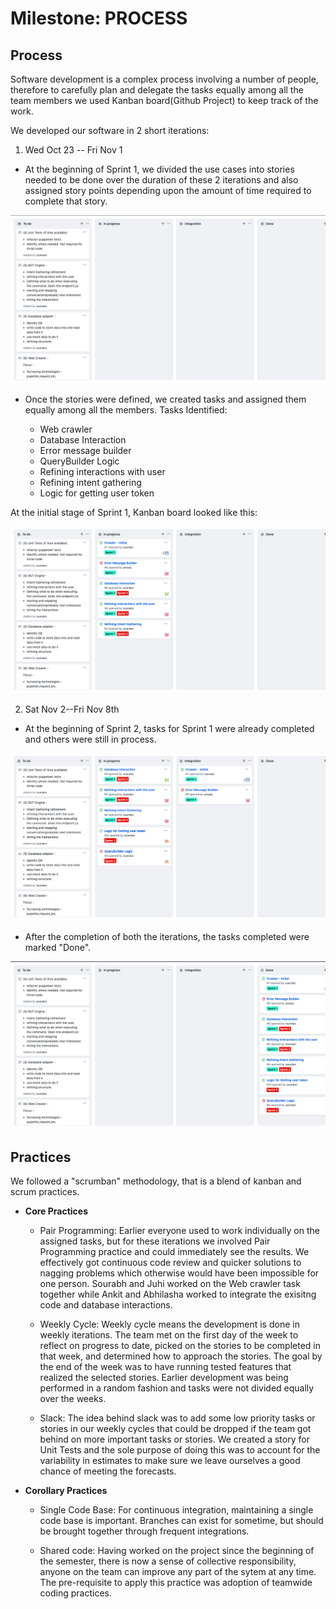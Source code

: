 # Milestone: PROCESS

## Process

Software development is a complex process involving a number of people, therefore to carefully plan and delegate the tasks equally among all the team members we used Kanban board(Github Project) to keep track of the work.

We developed our software in 2 short iterations:

1. Wed Oct 23 -- Fri Nov 1

* At the beginning of Sprint 1, we divided the use cases into stories needed to be done over the duration of these 2 iterations and also assigned story points depending upon the amount of time required to complete that story.

![](Screenshots/KanbanBoardInitial.png "Kanban Board before Sprint 1")

* Once the stories were defined, we created tasks and assigned them equally among all the members.
Tasks Identified:

  * Web crawler
  * Database Interaction
  * Error message builder
  * QueryBuilder Logic
  * Refining interactions with user
  * Refining intent gathering
  * Logic for getting user token
 
 At the initial stage of Sprint 1, Kanban board looked like this:

![](Screenshots/KanbanBoardSprint1.png "Kanban Board at Sprint 1")
  
  2. Sat Nov 2--Fri Nov 8th
  
  * At the beginning of Sprint 2, tasks for Sprint 1 were already completed and others were still in process.
  
  ![](Screenshots/KanbanBoardSprint2.png "Kanban Board at Sprint 2")
  
  * After the completion of both the iterations, the tasks completed were marked "Done".
  
  ![](Screenshots/KanbanBoardFinal.png "Kanban Board after Sprint 2")
  
  ## Practices
  
  We followed a "scrumban" methodology, that is a blend of kanban and scrum practices.
  
  * **Core Practices**
  
     * Pair Programming: Earlier everyone used to work individually on the assigned tasks, but for these iterations we involved Pair Programming practice and could immediately see the results. We effectively got continuous code review and quicker solutions to nagging problems which otherwise would have been impossible for one person. Sourabh and Juhi worked on the Web crawler task together while Ankit and Abhilasha worked to integrate the exisitng code and database interactions.
     
     * Weekly Cycle: Weekly cycle means the development is done in weekly iterations. The team met on the first day of the week to reflect on progress to date, picked on the stories to be completed in that week, and determined how to approach the stories. The goal by the end of the week was to have running tested features that realized the selected stories. Earlier development was being performed in a random fashion and tasks were not divided equally over the weeks.

     * Slack: The idea behind slack was to add some low priority tasks or stories in our weekly cycles that could be dropped if the team got behind on more important tasks or stories. We created a story for Unit Tests and the sole purpose of doing this was to account for the variability in estimates to make sure we leave ourselves a good chance of meeting the forecasts.
     
  * **Corollary Practices**
  
     * Single Code Base: For continuous integration, maintaining a single code base is important. Branches can exist for sometime, but should be brought together through frequent integrations.
     
     * Shared code: Having worked on the project since the beginning of the semester, there is now a sense of collective responsibility, anyone on the team can improve any part of the sytem at any time. The pre-requisite to apply this practice was adoption of teamwide coding practices.
